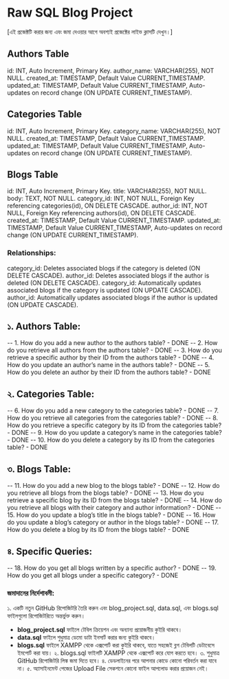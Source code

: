 # Raw SQL Blog Project

[এই প্রজেক্টটি করার জন্য এবং জমা দেওয়ার আগে অবশ্যই প্রজেক্টের লাইভ ক্লাসটি দেখুন।]

## Authors Table

id: INT, Auto Increment, Primary Key.
author_name: VARCHAR(255), NOT NULL.
created_at: TIMESTAMP, Default Value CURRENT_TIMESTAMP.
updated_at: TIMESTAMP, Default Value CURRENT_TIMESTAMP, Auto-updates on record change (ON UPDATE CURRENT_TIMESTAMP).

## Categories Table

id: INT, Auto Increment, Primary Key.
category_name: VARCHAR(255), NOT NULL.
created_at: TIMESTAMP, Default Value CURRENT_TIMESTAMP.
updated_at: TIMESTAMP, Default Value CURRENT_TIMESTAMP, Auto-updates on record change (ON UPDATE CURRENT_TIMESTAMP).

## Blogs Table

id: INT, Auto Increment, Primary Key.
title: VARCHAR(255), NOT NULL.
body: TEXT, NOT NULL.
category_id: INT, NOT NULL, Foreign Key referencing categories(id), ON DELETE CASCADE.
author_id: INT, NOT NULL, Foreign Key referencing authors(id), ON DELETE CASCADE.
created_at: TIMESTAMP, Default Value CURRENT_TIMESTAMP.
updated_at: TIMESTAMP, Default Value CURRENT_TIMESTAMP, Auto-updates on record change (ON UPDATE CURRENT_TIMESTAMP).

### Relationships:

category_id: Deletes associated blogs if the category is deleted (ON DELETE CASCADE).
author_id: Deletes associated blogs if the author is deleted (ON DELETE CASCADE).
category_id: Automatically updates associated blogs if the category is updated (ON UPDATE CASCADE).
author_id: Automatically updates associated blogs if the author is updated (ON UPDATE CASCADE).

## ১. Authors Table:

-- 1. How do you add a new author to the authors table? - DONE
-- 2. How do you retrieve all authors from the authors table? - DONE
-- 3. How do you retrieve a specific author by their ID from the authors table? - DONE
-- 4. How do you update an author’s name in the authors table? - DONE
-- 5. How do you delete an author by their ID from the authors table? - DONE

## ২. Categories Table:

-- 6. How do you add a new category to the categories table? - DONE
-- 7. How do you retrieve all categories from the categories table? - DONE
-- 8. How do you retrieve a specific category by its ID from the categories table? - DONE
-- 9. How do you update a category’s name in the categories table? - DONE
-- 10. How do you delete a category by its ID from the categories table? - DONE

## ৩. Blogs Table:

-- 11. How do you add a new blog to the blogs table? - DONE
-- 12. How do you retrieve all blogs from the blogs table? - DONE
-- 13. How do you retrieve a specific blog by its ID from the blogs table? - DONE
-- 14. How do you retrieve all blogs with their category and author information? - DONE
-- 15. How do you update a blog’s title in the blogs table? - DONE
-- 16. How do you update a blog’s category or author in the blogs table? - DONE
-- 17. How do you delete a blog by its ID from the blogs table? - DONE

## ৪. Specific Queries:

-- 18. How do you get all blogs written by a specific author? - DONE
-- 19. How do you get all blogs under a specific category? - DONE

### জমাদানের নির্দেশাবলী:

১. একটি নতুন GitHub রিপোজিটরি তৈরি করুন এবং blog_project.sql, data.sql, এবং blogs.sql ফাইলগুলো রিপোজিটরিতে অন্তর্ভুক্ত করুন।

- **blog_project.sql** ফাইলে টেবিল ক্রিয়েশন এবং অন্যান্য প্রয়োজনীয় কুইরি থাকবে।
- **data.sql** ফাইলে শুধুমাত্র ডেমো ডাটা ইনসার্ট করার জন্য কুইরি থাকবে।
- **blogs.sql** ফাইলে XAMPP থেকে এক্সপোর্ট করা কুইরি থাকবে, যাতে সহজেই ব্লগ টেবিলটি ডেটাবেসে ইমপোর্ট করা যায়।
  ২. blogs.sql ফাইলটি XAMPP থেকে এক্সপোর্ট করে যোগ করতে হবে।
  ৩. শুধুমাত্র GitHub রিপোজিটরি লিঙ্ক জমা দিতে হবে।
  ৪. ডেডলাইনের পরে আপনার কোডে কোনো পরিবর্তন করা যাবে না।
  ৫. অ্যাসাইনমেন্ট পেজের Upload File সেকশনে কোনো ফাইল আপলোড করার প্রয়োজন নেই।
